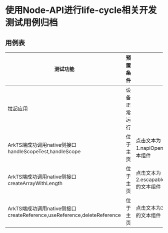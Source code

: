 #  使用Node-API进行life-cycle相关开发测试用例归档

## 用例表

| 测试功能                                                     | 预置条件     | 输入                                           | 预期输出                                                     | 测试结果 |
| ------------------------------------------------------------ | ------------ | ---------------------------------------------- | ------------------------------------------------------------ | -------- |
| 拉起应用                                                     | 设备正常运行 |                                                | 成功拉起应用                                                 | Pass     |
| ArkTS端成功调用native侧接口   handleScopeTest,handleScope    | 位于主页     | 点击文本为1.napiOpenHandleScope的文本组件      | 成功调用函数输出日志，页面顶端文本变为Result: napiOpenHandleScopeSuccess | Pass     |
| ArkTS端成功调用native侧接口createArrayWithLength             | 位于主页     | 点击文本为2.escapableHandleScopeTest的文本组件 | 成功调用函数输出日志，页面顶端文本变为Result: napiOpenEscapableHandleScopeSuccess | Pass     |
| ArkTS端成功调用native侧接口createReference,useReference,deleteReference | 位于主页     | 点击文本为3.napiAddFinalizer的文本组件         | 成功调用函数输出日志，页面顶端文本变为Result: napiAddFinalizerSuccess | Pass     |